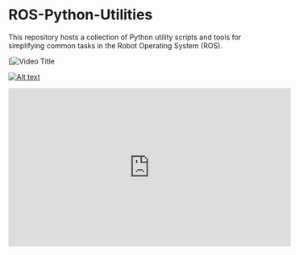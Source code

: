 # ROS-Python-Utilities
This repository hosts a collection of Python utility scripts and tools for simplifying common tasks in the Robot Operating System (ROS). 

[![Video Title](https://youtu.be/4Y9ndViLJgQ)


[![Alt text](https://img.youtube.com/vi/4Y9ndViLJgQ/0.jpg)](https://www.youtube.com/watch?v=4Y9ndViLJgQ)


<iframe width="560" height="315" src="https://www.youtube.com/embed/4Y9ndViLJgQ" frameborder="0" allowfullscreen></iframe>
